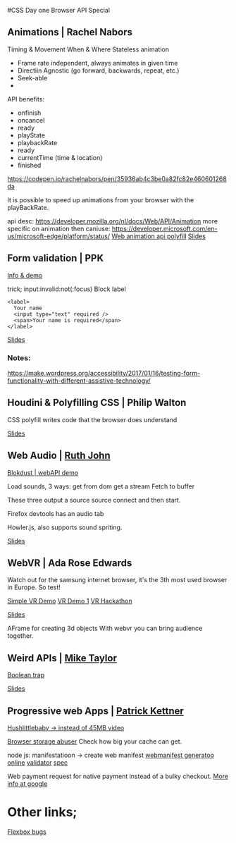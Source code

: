 #CSS Day one Browser API Special

## Animations | Rachel Nabors

Timing & Movement
When & Where
Stateless animation
- Frame rate independent, always animates in given time
- Directiin Agnostic (go forward, backwards, repeat, etc.)
- Seek-able
- 

API benefits:
- onfinish 
- oncancel 
- ready
- playState
- playbackRate
- ready
- currentTime (time & location)
- finished

https://codepen.io/rachelnabors/pen/35936ab4c3be0a82fc82e460601268da

It is possible to speed up animations from your browser with the playBackRate.

api desc: https://developer.mozilla.org/nl/docs/Web/API/Animation
more specific on animation then caniuse: https://developer.microsoft.com/en-us/microsoft-edge/platform/status/
[Web animation api polyfill](https://github.com/web-animations/web-animations-js)
[Slides](https://www.slideshare.net/CrowChick/alice-in-web-animations-api-land)


## Form validation | PPK

[Info & demo](https://www.quirksmode.org/forms/)

trick; input:invalid:not(:focus)
Block label
```
<label>
  Your name
  <input type="text" required />
  <span>Your name is required</span>
</label>
```

[Slides](https://quirksmode.org/presentations/Spring2017/formvalidation_CSSDay.pdf)

### Notes:
https://make.wordpress.org/accessibility/2017/01/16/testing-form-functionality-with-different-assistive-technology/


## Houdini & Polyfilling CSS | Philip Walton

CSS polyfill writes code that the browser does understand

[Slides](https://github.com/philipwalton/talks/tree/master/2017-06-15)


## Web Audio | [Ruth John](http://twitter.com/Rumyra)

[Blokdust | webAPI demo](https://blokdust.com/)

Load sounds, 3 ways:
get from dom
get a stream
Fetch to buffer

These three output a source
source connect and then start.

Firefox devtools has an audio tab

Howler.js, also supports sound spriting.

[Slides](https://github.com/Rumyra/Talk-Web-Audio)


## WebVR | Ada Rose Edwards

Watch out for the samsung internet browser, it's the 3th most used browser in Europe. So test!

[Simple VR Demo](http://o.ada.is/simple-vr)
[VR Demo 1](https://o.ada.is/vrdemo1)
[VR Hackathon](https://medium.com/samsung-internet-dev/virtual-hackathon-lets-make-vr-together-53f629552764)

[Slides](http://o.ada.is/css-day)


AFrame for creating 3d objects
With webvr you can bring audience together.


## Weird APIs | [Mike Taylor](https://twitter.com/miketaylr)

[Boolean trap](https://ariya.io/2011/08/hall-of-api-shame-boolean-trap)

[Slides](https://miketaylr.com/pres/browser-api-day/)


## Progressive web Apps | [Patrick Kettner](http://twitter.com/PatrickKettner)

[Hushlittlebaby -> instead of 45MB video](https://hushlittleba.by/)

[Browser storage abuser](https://demo.agektmr.com/storage/)
Check how big your cache can get.

node js: manifestatioon -> create web manifest
[webmanifest generatoo online](http://webmanife.st/)
[validator](http://webmanife.st/validator)
[spec](http://webmanife.st/spec)

Web payment request for native payment instead of a bulky checkout. 
[More info at google](https://developers.google.com/web/fundamentals/discovery-and-monetization/payment-request/) 




# Other links; 
[Flexbox bugs](https://github.com/philipwalton/flexbugs)